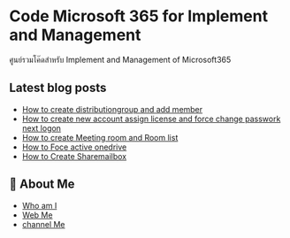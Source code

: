 # Code Microsoft 365 for Implement and Management 
ศูนย์รวมโค๊ดสำหรับ Implement and Management of Microsoft365

## Latest blog posts

<!-- BLOG-POST-LIST:START -->
- [How to create distributiongroup and add member ](https://github.com/DekBaCom/Microsoft365/tree/main/Implement/Powershell-Create-distributionGroup-and-Add-Member)
- [How to create new account assign license and force change passwork next logon ](https://github.com/DekBaCom/Microsoft365/tree/main/Implement/PowershellCreateAccount)
- [How to create Meeting room and Room list ](https://github.com/DekBaCom/Microsoft365/tree/main/Implement/RoomMeeting)
- [How to Foce active onedrive](https://github.com/DekBaCom/Microsoft365/tree/main/Implement/Powershell-force-ActiveOndrive)
- [How to Create Sharemailbox](https://github.com/DekBaCom/Microsoft365/tree/main/Implement/PowershellCreateShareMailbox)

## 🚀 About Me
 - [Who am I ](https://www.linkedin.com/in/abdulloh-etaeluengoh/)
 - [Web Me ](https://www.ilikeit.info/)
 - [channel Me](https://www.youtube.com/channel/UCheGj_chcxeMB2B3Wa55VRg)

